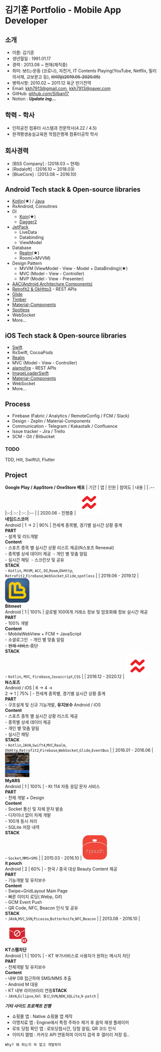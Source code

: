 
# 김기훈 Portfolio - Mobile App Developer

## 소개
- 이름: 김기훈
- 생년월일 : 1991.01.17
- 경력 : 2013.08 ~ 현재(재직중)
- 취미: ~~보드, 운동~~ (코로나), 자전거, IT Contents Playing(YouTube, Netflix, 밀리의서재, 교보문고 등), ~~라이딩(2019.05-2020.05)~~
- 병력사항: 2010.02 ~ 2011.12 육군 만기전역
- Email: kkh7913@gmail.com, kkh7913@naver.com
- GitHub: [github.com/Silban17](https://github.com/Silban17)
- Notion : ***Update ing...***

## 학력 - 학사
- 인하공전 컴퓨터 시스템과 전문학사(4.22 / 4.5)
- 원격평생숭실교육원 학점은행제 컴퓨터공학 학사

## 회사경력
- [BSS Company] : (2018.03 ~ 현재)
- [Rodaloft] : (2016.10 ~ 2018.03)
- [BlueCore] : (2013.08 ~ 2016.10)

## Android Tech stack & Open-source libraries
- [Kotlin](https://kotlinlang.org/)(★) / [Java](https://www.java.com/)
- RxAndroid, Coroutines
- DI
  - [Koin](https://github.com/InsertKoinIO/koin)(★)
  - [Dagger2](https://dagger.dev/)
- [JetPack](https://developer.android.com/jetpack)
  - LiveData
  - Databinding
  - ViewModel
- Database
  - [Realm](https://realm.io/kr/)(★)
  - Room(+MVVM)
- Design Pattern
  - MVVM (ViewModel - View - Model + DataBinding)(★)
  - MVC (Model - View - Controller)
  - MVP (Model - View - Presenter)
- [AAC(Android Architecture Components)](https://developer.android.com/jetpack/guide?authuser=2)
- [Retrofit2 & OkHttp3](https://github.com/square/retrofit) - REST APIs
- [Glide](https://github.com/bumptech/glide)
- [Timber](https://github.com/JakeWharton/timber)
- [Material-Components](https://github.com/material-components/material-components-android)
- [Spotless](https://github.com/diffplug/spotless)
- WebSocket
 - More...
 
 ## iOS Tech stack & Open-source libraries
- [Swift](https://developer.apple.com/swift/)
- RxSwift, CocoaPods
- [Realm](https://realm.io/kr/)
- MVC (Model - View - Controller)
- [alamofire](https://github.com/Alamofire/Alamofire) - REST APIs
- [ImageLoaderSwift](https://github.com/hirohisa/ImageLoaderSwift)
- [Material-Components](https://github.com/material-components/material-components-android)
- WebSocket
 - More...
 
 ## Process
- Firebase (Fabric / Analytics / RemoteConfig / FCM / Slack)
- Design - Zeplin / Material-Components
- Communication - Telegram / Kakaotalk / Confluence
- Issue tracker - Jira / Trello
- SCM - Git / Bitbucket

### TODO
TDD, Hilt, SwiftUI, Flutter

 ## Project
 **Google Play / AppStore / OneStore 배포**
 | 기간 | 앱 | 인원 | 참여도 | 내용 |
 | :-- |:-:| :-: |  :-:  |:-- |
| 2020.06 - 진행중 | <a href="https://play.google.com/store/apps/details?id=com.bss.sports" target="_blank"><img src="Image/ico_named.png" width="80" height="80"></a><br>**네임드스코어**<br>Android | 1 -> 2 | 90% | 전세계 종목별, 경기별 실시간 상황 중계<br>**PART**<br>  - 설계 및 리드개발<br> **Content**<br>- 스포츠 종목 별 실시간 상황 리스트 제공(N스포츠 Renewal)<br>- 종목별 상세 데이터 제공&nbsp;&nbsp;- 개인 별 맞춤 알림<br>- 실시간 채팅&nbsp;&nbsp;- 스크린샷 및 공유<br>**STACK**<br>- `Kotlin`, `MVVM`, `ACC`, `DI`,`Room`,`OkHttp`,<br>`Retrofit2`,`Firebase`,`WebSocket`,`Glide`,`spotless` |
| 2019.06 - 2019.12 | <img src="Image/ico_bitmeet.png" width="80" height="80"><br>**Bitmeet**<br>Android | 1 | 100% | 글로벌 100여개 거래소 정보 및 암호화폐 정보 실시간 제공<br>**PART**<br>  - 100% 개발<br> **Content**<br>- MobileWebView + FCM + JavaScript<br>- 소셜로그인&nbsp;&nbsp;- 개인 별 맞춤 알림<br>- ~~현재 서비스 중단~~<br>**STACK**<br>- `Kotlin`, `MVC`, `Firebase`,`Javascript`,`CSS` |
| 2016.12 - 2020.12 | <a href="https://onesto.re/0000712067" target="_blank"><img src="Image/ico_named.png" width="80" height="80"></a><br>**N스포츠**<br>Android / iOS | 6 -> 4 -><br> 2 -> 1 | 75% | - 전세계 종목별, 경기별 실시간 상황 중계 <br> **PART**<br>- 구조설계 및 신규 기능개발, <b>유지보수</b> Android / iOS<br> **Content**<br>- 스포츠 종목 별 실시간 상황 리스트 제공<br>- 종목별 상세 데이터 제공<br>- 개인 별 맞춤 알림<br>- 실시간 채팅<br>**STACK**<br> - `Kotlin`,`JAVA`,`Swift4`,`MVC`,`Realm`,<br>`OkHttp`,`Retrofit2`,`Firebase`,`WebSocket`,`Glide`,`EventBus` |
| 2016.01 - 2016.06 |<img src="Image/myArs.png" width="80" height="80"><br>**MyARS**<br>Android | 1 | 100% | - Kt 114 자동 응답 문자 서비스<br> **PART**<br>- 전체 개발 + Design<br> **Content**<br>- Socket 통신 및 자체 문자 발송<br>- 디자이너 없이 자체 개발<br>- 100개 동시 처리<br>- SQLite 저장 내역<br>**STACK**<br> - `Socket`,`MMS+SMS` |
| 2015.03 - 2016.10 | <a href="https://play.google.com/store/apps/details?id=com.bluecore.app.itpouch" target="_blank"><img src="Image/ico_itpouch.webp" width="80" height="80"></a><br>**it pouch**<br>Android | 2 | 60% | - 한국 / 중국 대상 Beauty Content 제공<br> **PART**<br>- 기능개발 및 유지보수<br> **Content**<br>- Swipe+GridLayout Main Page<br>- 빠른 이미지 로딩(.Webp, Gif)<br>- GCM Event Push<br>- QR Code, NFC, Beacon 인식 및 공유<br>**STACK**<br> - `JAVA`,`MVC`,`SVN`,`Picasso`,`Butterknife`,`NFC`,`Beacon` |
| 2013.08 - 2016.10 | <a href="https://play.google.com/store/apps/details?id=com.olleh.spam" target="_blank"><img src="Image/ico_spam.webp" width="80" height="80"></a><br>**KT스팸차단**<br>Android | 1 | 100% | - KT 부가서비스로 사용자가 원하는 메시지 차단<br> **PART**<br>- 전체개발 및 유지보수<br> **Content**<br>- 내부 DB 접근하여 SMS/MMS 추출<br>- Android M 대응<br>- KT 내부 라이브러리 연동**STACK**<br> - `JAVA`,`Eclipse`,`Xml 통신`,`SVN`,`NDK`,`SQLite`,`9-patch` |

***기타 사이드 프로젝트 진행***<br>
 - 쇼핑몰 앱 : Native 쇼핑몰 앱 제작 <br>
 - 이명치료 앱 : Engine에서 특정 주파수 제거 후 음악 재생 플레이어<br>
 - 로또 당첨 확인 앱 : 로또당첨시간, 당첨 알림, QR 코드 인식
 - 이미지 앨범 : 카카오 API 연동하여 이미지 검색 후 갤러리 저장 등..
 
 ```
Why? 왜 하는지 꼭 알고 개발하자
```
